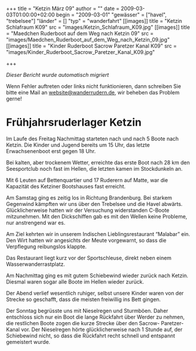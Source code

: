 +++
title = "Ketzin März 09"
author = ""
date = 2009-03-03T01:00:00+02:00
begin = "2009-03-01"
"gewässer" = ["havel", "trebelsee"]
"länder" = []
"typ" = "wanderfahrt"
[[images]]
title = "Ketzin Schlafraum K09"
src = "images/Ketzin_Schlafraum_K09.jpg"
[[images]]
title = "Maedchen Ruderboot auf dem Weg nach Ketzin 09"
src = "images/Maedchen_Ruderboot_auf_dem_Weg_nach_Ketzin_09.jpg"
[[images]]
title = "Kinder Ruderboot Sacrow Paretzer Kanal K09"
src = "images/Kinder_Ruderboot_Sacrow_Paretzer_Kanal_K09.jpg"

+++


*Dieser Bericht wurde automatisch migriert*

Wenn Fehler auftreten oder links nicht funktionieren, dann schreiben Sie bitte eine Mail an website@wanderrudern.de, wir beheben das Problem gerne!



# Frühjahrsruderlager Ketzin


Im Laufe des Freitag Nachmittag starteten nach und nach 5 Boote nach Ketzin. Die Kinder und Jugend bereits um 15 Uhr, das letzte Erwachsenenboot erst gegen 18 Uhr.

Bei kalten, aber trockenem Wetter, erreichte das erste Boot nach 28 km den Seesportclub noch fast im Hellen, die letzten kamen im Stockdunkeln an.

Mit 6 Leuten auf Bettenquartier und 17 Ruderern auf Matte, war die Kapazität des Ketziner Bootshauses fast erreicht.

Am Samstag ging es zeitig los in Richtung Brandenburg. Bei starkem Gegenwind kämpften wir uns über den Trebelsee und die Havel abwärts. Glücklicherweise hatten wir der Versuchung widerstanden C-Boote mitzunehmen. Mit den Dickschiffen gab es mit den Wellen keine Probleme, nur anstrengend war es.

Am Ziel kehrten wir in unserem Indischen Lieblingsrestaurant “Malabar” ein. Den Wirt hatten wir angesichts der Meute vorgewarnt, so dass die Verpflegung reibungslos klappte.

Das Restaurant liegt kurz vor der Sportschleuse, direkt neben einem Wasserwanderrastplatz.

Am Nachmittag ging es mit gutem Schiebewind wieder zurück nach Ketzin. Diesmal waren sogar alle Boote im Hellen wieder zurück.

Der Abend verlief wesentlich ruhiger, selbst unsere Kinder waren von der Strecke so geschafft, dass die meisten freiwillig ins Bett gingen.

Der Sonntag begrüsste uns mit Nieselregen und Sturmböen. Daher entschloss sich nur ein Boot die lange Rückfahrt über Werder zu nehmen, die restlichen Boote zogen die kurze Strecke über den Sacrow- Paretzer- Kanal vor. Der Nieselregen hörte glücklicherweise nach 1 Stunde auf, der Schiebewind nicht, so dass die Rückfahrt recht schnell und entspannt gemeistert wurde.